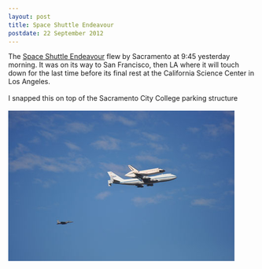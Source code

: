 ```yaml
---
layout: post
title: Space Shuttle Endeavour
postdate: 22 September 2012
---
```


The <a href="http://en.wikipedia.org/wiki/Space_Shuttle_Endeavour">Space
Shuttle Endeavour</a> flew by Sacramento at 9:45 yesterday morning. It was on
its way to San Francisco, then LA where it will touch down for the last time
before its final rest at the California Science Center in Los Angeles.
<br><br>
I snapped this on top of the Sacramento City College parking structure
<br><br>
<a href="/assets/img/endeavour.jpg"><img src="/assets/img/endeavour_460.jpg" alt="Space Shuttle Endeavour"></a>
